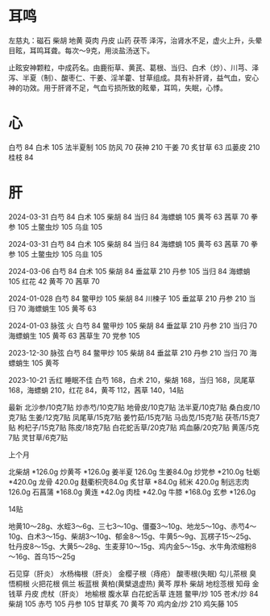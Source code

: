 # 耳鸣
左慈丸：磁石 柴胡 地黄 萸肉 丹皮 山药 茯苓 泽泻，治肾水不足，虚火上升，头晕目眩，耳鸣耳聋。每次～9克，用淡盐汤送下。

止眩安神颗粒，中成药名。由鹿衔草、黄芪、葛根、当归、白术（炒）、川芎、泽泻、半夏（制）、酸枣仁、干姜、淫羊藿、甘草组成。具有补肝肾，益气血，安心神的功效。用于肝肾不足，气血亏损所致的眩晕，耳鸣，失眠，心悸。

# 心

白芍 84 白术 105 法半夏制 105 防风 70 茯神 210 干姜 70 炙甘草 63 瓜蒌皮 210 桂枝 84

# 肝

2024-03-31 白芍 84 白术 105 柴胡 84 当归 84 海螵蛸 105 黄芩 63 茜草 70 拳参 105 土鳖虫炒 105 乌韭 105

2024-03-31 白芍 84 白术 105 柴胡 84 当归 84 海螵蛸 105 黄芩 63 茜草 70 拳参 105 土鳖虫炒 105 乌韭 105

2024-03-06 白芍 84 白术 105 柴胡 84 垂盆草 210 丹参 105 当归 84 海螵蛸 105 红花 42 黄芩 70 茜草 70

2024-01-028 白芍 84 鳖甲炒 105 柴胡 84 川楝子 105 垂盆草 210 丹参 210 当归 70 海螵蛸生 105 黄芩 63

2024-01-03 脉弦 火 白芍 84 鳖甲炒 105 柴胡 84 垂盆草 210 丹参 210 当归 70 海螵蛸生 105 黄芩 63 茜草生 70 党参 105

2023-12-30 脉弦 白芍 84 鳖甲炒 105 柴胡 84 垂盆草 210 丹参 210 当归 70 海螵蛸生 105 黄芩

2023-10-21 舌红 睡眠不佳 白芍 168，白术 210，柴胡 168，当归 168，凤尾草 168，海螵蛸 210，红花 84，黄芩 112，茜草 140，14贴

最新 北沙参/10克7贴 炒赤芍/10克7贴 地骨皮/10克7贴 法半夏/10克7贴 桑白皮/10克7贴 生姜/12克7贴 凤尾草/15克7贴 姜竹茹/15克7贴 马齿苋/15克7贴 茯苓/15克7贴 枸杞子/15克7贴 陈皮/18克7贴 白花蛇舌草/20克7贴 鸡血藤/20克7贴 黄莲/5克7贴 灵甘草/6克7贴

上个月

北柴胡 *126.0g 炒黄芩 *126.0g 姜半夏 126.0g 生姜84.0g 炒党参 *210.0g 牡蛎 *420.0g 龙骨 420.0g 麸衢枳壳84.0g 炙甘草 *84.0g 秫米 420.0g 制远志肉126.0g 石菖蒲 *168.0g 黄连 *42.0g 肉桂 *42.0g 牛膝 *168.0g 玄参 *126.0g

14贴

地黄10～28g、水蛭3～6g、三七3～10g、僵蚕3～10g、地龙5～10g、赤芍4～10g、白术3～15g、柴胡3～10g、郁金8～15g、牛黄5～9g、瓦楞子15～25g、牡丹皮8～15g、大黄5～28g、生麦芽10～15g、鸡内金5～15g、水牛角浓缩粉8～16g、首乌15～25g

石见穿（肝炎） 水杨梅根（肝炎） 金樱子根（痔疮） 酸枣根(失眠) 勾儿茶根 臭悟桐根 火把花根 佩兰 板蓝根 黄柏(黄檗退虚热) 黄芩 厚朴 柴胡 地棯菍根 知母 金钱草 丹皮 虎杖（肝炎） 地榆根 腹水草 白花蛇舌草 连翘 鳖甲/炒 105 苍术/炒 84 柴胡 105 赤芍 105 丹参 105 甘草炙 70 黄芩 70 鸡内金/炒 210 鸡矢藤 105
